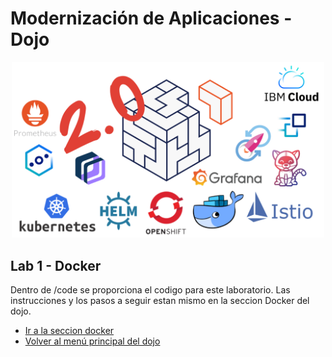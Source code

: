 # Modernización de Aplicaciones - Dojo

<p align="center">
  <img src="/././images/logoprincipal.png" width="500">
</p>

## Lab 1 - Docker

Dentro de /code se proporciona el codigo para este laboratorio. Las instrucciones y los pasos a seguir estan mismo en la seccion Docker del dojo. 

* [Ir a la seccion docker](/pages/2#docker)
* [Volver al menú principal del dojo](/././README.md)
